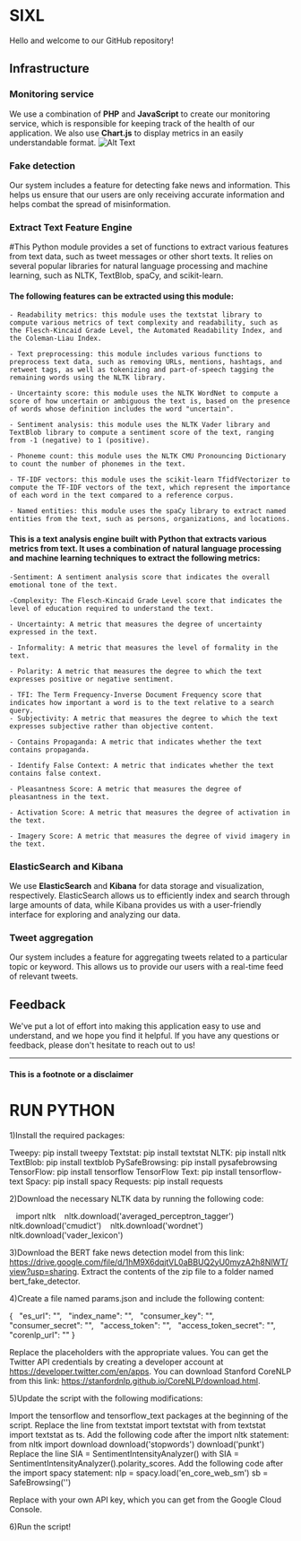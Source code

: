 # SIXL 

Hello and welcome to our GitHub repository!

## Infrastructure

### Monitoring service

We use a combination of **PHP** and **JavaScript** to create our monitoring service, which is responsible for keeping track of the health of our application. We also use **Chart.js** to display metrics in an easily understandable format.
![Alt Text](https://i.ibb.co/5GZnW8v/monitoring.gif)
### Fake detection

Our system includes a feature for detecting fake news and information. This helps us ensure that our users are only receiving accurate information and helps combat the spread of misinformation.

### Extract Text Feature Engine


#This Python module provides a set of functions to extract various features from text data, such as tweet messages or other short texts. It relies on several popular libraries for natural language processing and machine learning, such as NLTK, TextBlob, spaCy, and scikit-learn.

#### The following features can be extracted using this module:

    - Readability metrics: this module uses the textstat library to compute various metrics of text complexity and readability, such as the Flesch-Kincaid Grade Level, the Automated Readability Index, and the Coleman-Liau Index.

    - Text preprocessing: this module includes various functions to preprocess text data, such as removing URLs, mentions, hashtags, and retweet tags, as well as tokenizing and part-of-speech tagging the remaining words using the NLTK library.

    - Uncertainty score: this module uses the NLTK WordNet to compute a score of how uncertain or ambiguous the text is, based on the presence of words whose definition includes the word "uncertain".

    - Sentiment analysis: this module uses the NLTK Vader library and TextBlob library to compute a sentiment score of the text, ranging from -1 (negative) to 1 (positive).

    - Phoneme count: this module uses the NLTK CMU Pronouncing Dictionary to count the number of phonemes in the text.

    - TF-IDF vectors: this module uses the scikit-learn TfidfVectorizer to compute the TF-IDF vectors of the text, which represent the importance of each word in the text compared to a reference corpus.

    - Named entities: this module uses the spaCy library to extract named entities from the text, such as persons, organizations, and locations.


#### This is a text analysis engine built with Python that extracts various metrics from text. It uses a combination of natural language processing and machine learning techniques to extract the following metrics:

    -Sentiment: A sentiment analysis score that indicates the overall emotional tone of the text.

    -Complexity: The Flesch-Kincaid Grade Level score that indicates the level of education required to understand the text.

    - Uncertainty: A metric that measures the degree of uncertainty expressed in the text.
    
    - Informality: A metric that measures the level of formality in the text.
    
    - Polarity: A metric that measures the degree to which the text expresses positive or negative sentiment.
    
    - TFI: The Term Frequency-Inverse Document Frequency score that indicates how important a word is to the text relative to a search query.
    - Subjectivity: A metric that measures the degree to which the text expresses subjective rather than objective content.
    
    - Contains Propaganda: A metric that indicates whether the text contains propaganda.

    - Identify False Context: A metric that indicates whether the text contains false context.

    - Pleasantness Score: A metric that measures the degree of pleasantness in the text.

    - Activation Score: A metric that measures the degree of activation in the text.
    
    - Imagery Score: A metric that measures the degree of vivid imagery in the text.
    
### ElasticSearch and Kibana

We use **ElasticSearch** and **Kibana** for data storage and visualization, respectively. ElasticSearch allows us to efficiently index and search through large amounts of data, while Kibana provides us with a user-friendly interface for exploring and analyzing our data.

### Tweet aggregation

Our system includes a feature for aggregating tweets related to a particular topic or keyword. This allows us to provide our users with a real-time feed of relevant tweets.

## Feedback

We've put a lot of effort into making this application easy to use and understand, and we hope you find it helpful. If you have any questions or feedback, please don't hesitate to reach out to us!

---

#### This is a footnote or a disclaimer




# RUN PYTHON
1)Install the required packages:

Tweepy: pip install tweepy
Textstat: pip install textstat
NLTK: pip install nltk
TextBlob: pip install textblob
PySafeBrowsing: pip install pysafebrowsing
TensorFlow: pip install tensorflow
TensorFlow Text: pip install tensorflow-text
Spacy: pip install spacy
Requests: pip install requests

2)Download the necessary NLTK data by running the following code:

   import nltk
   nltk.download('averaged_perceptron_tagger')
   nltk.download('cmudict')
   nltk.download('wordnet')
   nltk.download('vader_lexicon')

3)Download the BERT fake news detection model from this link: https://drive.google.com/file/d/1hM9X6dqjtVL0aBBUQ2yU0myzA2h8NlWT/view?usp=sharing. Extract the contents of the zip file to a folder named bert_fake_detector.

4)Create a file named params.json and include the following content:

{
  "es_url": "<Elasticsearch URL>",
  "index_name": "<Elasticsearch index name>",
  "consumer_key": "<Twitter API consumer key>",
  "consumer_secret": "<Twitter API consumer secret>",
  "access_token": "<Twitter API access token>",
  "access_token_secret": "<Twitter API access token secret>",
  "corenlp_url": "<Stanford CoreNLP URL>"
}

Replace the placeholders with the appropriate values. You can get the Twitter API credentials by creating a developer account at https://developer.twitter.com/en/apps. You can download Stanford CoreNLP from this link: https://stanfordnlp.github.io/CoreNLP/download.html.

5)Update the script with the following modifications:

Import the tensorflow and tensorflow_text packages at the beginning of the script.
Replace the line from textstat import textstat with from textstat import textstat as ts.
Add the following code after the import nltk statement:
from nltk import download
download('stopwords')
download('punkt')
Replace the line SIA = SentimentIntensityAnalyzer() with SIA = SentimentIntensityAnalyzer().polarity_scores.
Add the following code after the import spacy statement:
nlp = spacy.load('en_core_web_sm')
sb = SafeBrowsing('<Google Safe Browsing API key>')

Replace <Google Safe Browsing API key> with your own API key, which you can get from the Google Cloud Console.

6)Run the script!
